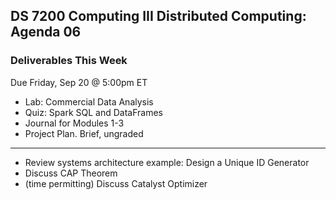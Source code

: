 ## DS 7200 Computing III Distributed Computing: Agenda 06

### Deliverables This Week

Due Friday, Sep 20 @ 5:00pm ET

- Lab: Commercial Data Analysis
- Quiz: Spark SQL and DataFrames
- Journal for Modules 1-3
- Project Plan. Brief, ungraded

---

- Review systems architecture example: Design a Unique ID Generator
- Discuss CAP Theorem
- (time permitting) Discuss Catalyst Optimizer
